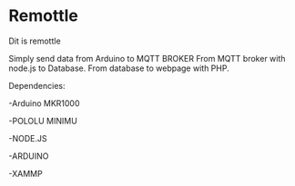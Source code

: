 # Remottle
Dit is remottle


Simply send data from Arduino to MQTT BROKER
From MQTT broker with node.js to Database.
From database to webpage with PHP. 

Dependencies:

-Arduino MKR1000

-POLOLU MINIMU

-NODE.JS

-ARDUINO

-XAMMP
